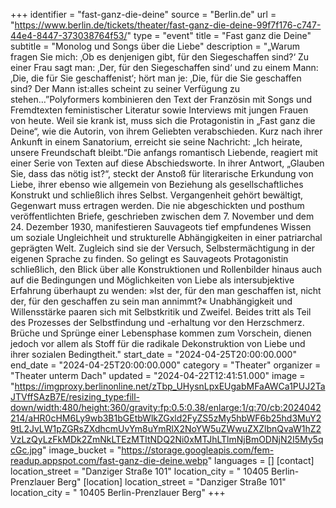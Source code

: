 +++
identifier = "fast-ganz-die-deine"
source = "Berlin.de"
url = "https://www.berlin.de/tickets/theater/fast-ganz-die-deine-99f7f176-c747-44e4-8447-373038764f53/"
type = "event"
title = "Fast ganz die Deine"
subtitle = "Monolog und Songs über die Liebe"
description = "„Warum fragen Sie mich: ‚Ob es denjenigen gibt, für den Siegeschaffen sind?‘ Zu einer Frau sagt man: ‚Der, für den Siegeschaffen sind‘ und zu einem Mann: ‚Die, die für Sie geschaffenist‘; hört man je: ‚Die, für die Sie geschaffen sind? Der Mann ist:alles scheint zu seiner Verfügung zu stehen…”Polyformers kombinieren den Text der Französin mit Songs und Fremdtexten feministischer Literatur sowie Interviews mit jungen Frauen von heute. Weil sie krank ist, muss sich die Protagonistin in „Fast ganz die Deine“, wie die Autorin, von ihrem Geliebten verabschieden. Kurz nach ihrer Ankunft in einem Sanatorium, erreicht sie seine Nachricht: „Ich heirate, unsere Freundschaft bleibt.“Die anfangs romantisch Liebende, reagiert mit einer Serie von Texten auf diese Abschiedsworte. In ihrer Antwort, „Glauben Sie, dass das nötig ist?“, steckt der Anstoß für literarische Erkundung von Liebe, ihrer ebenso wie allgemein von Beziehung als gesellschaftliches Konstrukt und schließlich ihres Selbst. Vergangenheit gehört bewältigt, Gegenwart muss ertragen werden. Die nie abgeschickten und posthum veröffentlichten Briefe, geschrieben zwischen dem 7. November und dem 24. Dezember 1930, manifestieren Sauvageots tief empfundenes Wissen um soziale Ungleichheit und strukturelle Abhängigkeiten in einer patriarchal geprägten Welt. Zugleich sind sie der Versuch, Selbstermächtigung in der eigenen Sprache zu finden. So gelingt es Sauvageots Protagonistin schließlich, den Blick über alle Konstruktionen und Rollenbilder hinaus auch auf die Bedingungen und Möglichkeiten von Liebe als intersubjektive Erfahrung überhaupt zu wenden: »Ist der, für den man geschaffen ist, nicht der, für den geschaffen zu sein man annimmt?« Unabhängigkeit und Willensstärke paaren sich mit Selbstkritik und Zweifel. Beides tritt als Teil des Prozesses der Selbstfindung und -erhaltung vor den Herzschmerz. Brüche und Sprünge einer Lebensphase kommen zum Vorschein, dienen jedoch vor allem als Stoff für die radikale Dekonstruktion von Liebe und ihrer sozialen Bedingtheit."
start_date = "2024-04-25T20:00:00.000"
end_date = "2024-04-25T20:00:00.000"
category = "Theater"
organizer = "Theater unterm Dach"
updated = "2024-04-22T12:41:51.000"
image = "https://imgproxy.berlinonline.net/zTbp_UHysnLpxEUgabMFaAWCa1PUJ2TaJTVffSAzB7E/resizing_type:fill-down/width:480/height:360/gravity:fp:0.5:0.38/enlarge:1/q:70/cb:2024042214/aHR0cHM6Ly9wb3B1bGEtbWlkZGxld2FyZS5zMy5hbWF6b25hd3MuY29tL2JvLW1pZGRsZXdhcmUvYm8uYmRlX2NoYW5uZWwuZXZlbnQvaW1hZ2VzLzQyLzFkMDk2ZmNkLTEzMTItNDQ2Ni0xMTJhLTlmNjBmODNjN2I5My5qcGc.jpg"
image_bucket = "https://storage.googleapis.com/fem-readup.appspot.com/fast-ganz-die-deine.webp"
languages = []
[contact]
location_street = "Danziger Straße 101"
location_city = " 10405 Berlin-Prenzlauer Berg"
[location]
location_street = "Danziger Straße 101"
location_city = " 10405 Berlin-Prenzlauer Berg"
+++